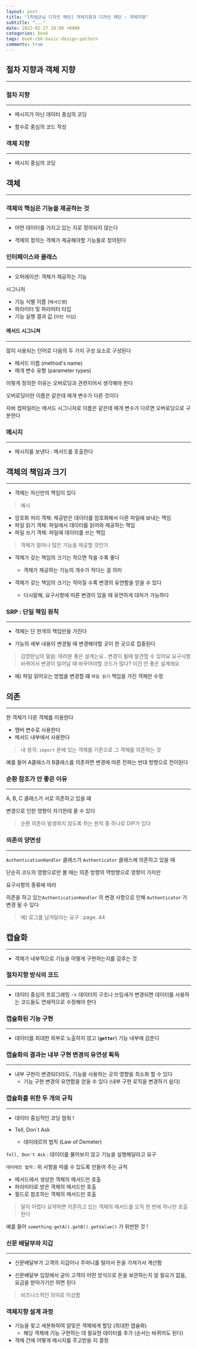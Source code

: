 ```yaml
---
layout: post
title: "[최범균님 디자인 패턴] 객체지향과 디자인 패턴 : 객체지향"
subtitle: "..."
date: 2022-02-27 18:00 +0900
categories: book
tags: book-cbk-basic-design-pattern
comments: true
---
```


## 절차 지향과 객체 지향

---

### 절차 지향

---

- 메시지가 아닌 데이터 중심의 코딩

- 함수로 중심의 코드 작성

### 객체 지향

---

- 메시지 중심의 코딩

## 객체

---

### 객체의 핵심은 기능을 제공하는 것

---

- 어떤 데이터를 가지고 있는 지로 정의되지 않는다

- 객체의 정의는 객체가 제공해야할 기능들로 정의된다

### 인터페이스와 클래스

---

- 오퍼레이션: 객체가 제공하는 기능

시그니처

- 기능 식별 이름 (`메서드명`)
- 파라미터 및 파라미터 타입
- 기능 실행 결과 값 (`리턴 타입`)

#### 메서드 시그니쳐

---

많이 사용되는 단어로 다음의 두 가지 구성 요소로 구성된다

- 메서드 이름 (method's name)
- 매개 변수 유형 (parameter types)

이렇게 정의한 이유는 오버로딩과 관련지어서 생각해야 한다

오버로딩이란 이름은 같은데 매개 변수가 다른 것이다

자바 컴파일러는 메서드 시그니처로 이름은 같은데 매개 변수가 다르면 오버로딩으로 구분한다

### 메시지

---

- 메시지를 보낸다 : 메서드를 호출한다

## 객체의 책임과 크기

---

- 객체는 자신만의 책임이 있다

> 예시

- 암호화 처리 객체: 제공받은 데이터를 암호화해서 다른 파일에 보내는 책임
- 파일 읽기 객체: 파일에서 데이터를 읽어와 제공하는 책임
- 파일 쓰기 객체: 파일에 데이터를 쓰는 책임

> 객체가 얼마나 많은 기능을 제공할 것인가

- 객체가 갖는 책임의 크기는 작으면 작을 수록 좋다

  - 객체가 제공하는 기능의 개수가 적다는 걸 의미

- 객체가 갖는 책임의 크기는 작아질 수록 변경의 유연함을 얻을 수 있다
  - 다시말해, 요구사항에 따른 변경이 있을 때 유연하게 대처가 가능하다

### SRP : 단일 책임 원칙

---

- 객체는 단 한개의 책임만을 가진다

- 기능의 세부 내용이 변경될 때 변경해야할 곳이 한 곳으로 집중된다

> 김영한님의 말씀:
> 여러분 좋은 설계는요.. 변경이 될때 발견할 수 있어요
> 요구사항 바뀌어서 변경이 일어날 때 바꾸어야할 코드가 많다? 이건 안 좋은 설계에요

- 예) 파일 읽어오는 방법을 변경할 떄 `파일 읽기` 책임을 가진 객체만 수정

## 의존

---

한 객체가 다른 객체를 이용한다

- 멤버 변수로 사용한다
- 메서드 내부에서 사용한다

> 내 생각: `import` 문에 있는 객체를 기준으로 그 객체를 의존하는 것

예를 들어 A클래스가 B클래스를 의존하면 변경에 따른 전파는 반대 방향으로 전이된다

### 순환 참조가 안 좋은 이유

---

A, B, C 클래스가 서로 의존하고 있을 떄

변경으로 인한 영향이 자기한테 올 수 있다

> 순환 의존이 발생하지 않도록 하는 원칙 중 하나로 DIP가 있다

### 의존의 양면성

---

`AuthenticationHandler` 클래스가 `Authenticator` 클래스에 의존하고 있을 때

단순히 코드의 영향으로만 볼 때는 의존 방향의 역방향으로 영향이 가지만

요구사항의 종류에 따라

의존을 하고 있는`AuthenticationHandler` 의 변경 사항으로 인해 `Authenticator` 가 변경 될 수 있다

> 예) 로그를 남겨달라는 요구 : page. 44

## 캡슐화

---

- 객체가 내부적으로 기능을 어떻게 구현하는지를 감추는 것

### 절차지향 방식의 코드

---

- 데이터 중심의 프로그래밍 -> 데이터의 구조나 쓰임새가 변경되면 데이터를 사용하는 코드들도 연쇄적으로 수정해야 한다

### 캡슐화된 기능 구현

---

- 데이터를 최대한 외부로 노출하지 않고 (**`getter`**) 기능 내부에 감춘다

### 캡슐화의 결과는 내부 구현 변경의 유연성 획득

---

- 내부 구현이 변경되더라도, 기능을 사용하는 곳의 영향을 최소화 할 수 있다
  - 기능 구현 변경의 유연함을 얻을 수 있다 (내부 구현 로직을 변경하기 쉽다)

### 캡슐화를 위한 두 개의 규칙

---

- 데이터 중심적인 코딩 멈춰 !

- Tell, Don`t Ask
  - 데미테르의 법칙 (Law of Demeter)

`Tell, Don't Ask` : 데이터를 물어보지 않고 기능을 실행해달라고 요구

`데미테르 법칙` : 위 사항을 따를 수 있도록 만들어 주는 규칙

- 메서드에서 생성한 객체의 메서드만 호출
- 파라미터로 받은 객체의 메서드만 호출
- 필드로 참조하는 객체의 메서드만 호출

> 말이 어렵다 요약하면 의존하고 있는 객체의 메서드를 오직 한 번에 하나만 호출한다

예를 들어 `something.getA().getB().getValue()` 가 위반한 것 !

### 신문 배달부와 지갑

---

- 신문배달부가 고객의 지갑이나 주머니를 털어서 돈을 가져가서 계산함

- 신문배달부 입장에서 굳이 고객이 어떤 방식으로 돈을 보관하는지 알 필요가 없음, 요금을 받아가기만 하면 된다

> 비즈니스적인 의미로 이상함

### 객체지향 설계 과정

- 기능을 찾고 세분화하여 알맞은 객체에게 할당 (최대한 캡슐화)
  - 해당 객체에 기능 구현하는 데 필요한 데이터를 추가 (순서는 바뀌어도 된다)
- 객체 간에 어떻게 메시지를 주고받을 지 결정
